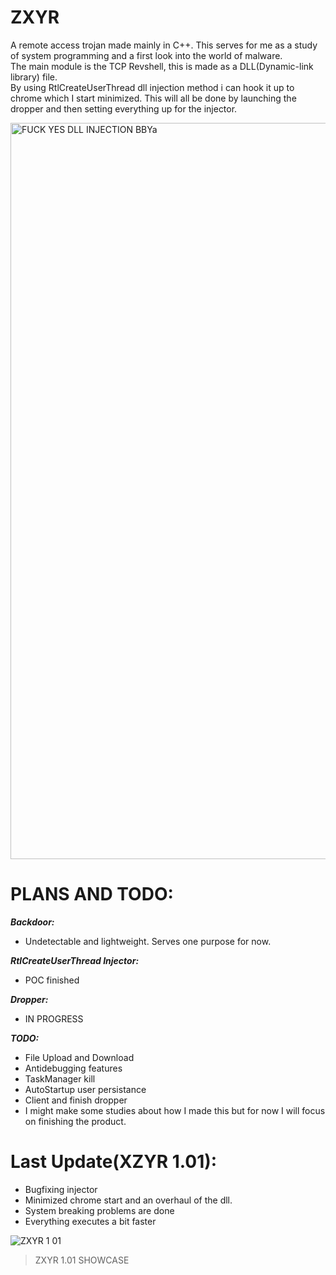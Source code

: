 # ZXYR
A remote access trojan made mainly in C++. This serves for me as a study of system programming and a first look into the world of malware.\
The main module is the TCP Revshell, this is made as a DLL(Dynamic-link library) file.\
By using RtlCreateUserThread dll injection method i can hook it up to chrome which I start minimized. This will all be done by launching the dropper and then setting everything up for the injector.

<img width="1178" alt="FUCK YES DLL INJECTION BBYa" src="https://user-images.githubusercontent.com/86436966/159288532-0cb83554-0ac0-4ced-84c4-6a5d62f8aeda.png">


# PLANS AND TODO:
***Backdoor:***
- Undetectable and lightweight. Serves one purpose for now.

***RtlCreateUserThread Injector:***
- POC finished

***Dropper:***
- IN PROGRESS

***TODO:***
- File Upload and Download
- Antidebugging features
- TaskManager kill
- AutoStartup user persistance
- Client and finish dropper
- I might make some studies about how I made this but for now I will focus on finishing the product.

# Last Update(XZYR 1.01):
- Bugfixing injector
- Minimized chrome start and an overhaul of the dll.
- System breaking problems are done
- Everything executes a bit faster

![ZXYR 1 01](https://user-images.githubusercontent.com/86436966/159282869-d1c4382d-c867-4014-921f-c10ffe46a047.gif)
> ZXYR 1.01 SHOWCASE
